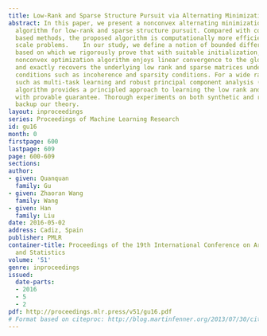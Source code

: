 ```yaml
---
title: Low-Rank and Sparse Structure Pursuit via Alternating Minimization
abstract: In this paper, we present a nonconvex alternating minimization optimization
  algorithm for low-rank and sparse structure pursuit. Compared with convex relaxation
  based methods, the proposed algorithm is computationally more efficient for large
  scale problems.    In our study, we define a notion of bounded difference of gradients,
  based on which we rigorously prove that with suitable initialization, the proposed
  nonconvex optimization algorithm enjoys linear convergence to the global optima
  and exactly recovers the underlying low rank and sparse matrices under standard
  conditions such as incoherence and sparsity conditions. For a wide range of statistical   models
  such as multi-task learning and robust principal component analysis (RPCA), our
  algorithm provides a principled approach to learning the low rank and sparse structures
  with provable guarantee. Thorough experiments on both synthetic and real datasets
  backup our theory.
layout: inproceedings
series: Proceedings of Machine Learning Research
id: gu16
month: 0
firstpage: 600
lastpage: 609
page: 600-609
sections: 
author:
- given: Quanquan
  family: Gu
- given: Zhaoran Wang
  family: Wang
- given: Han
  family: Liu
date: 2016-05-02
address: Cadiz, Spain
publisher: PMLR
container-title: Proceedings of the 19th International Conference on Artificial Intelligence
  and Statistics
volume: '51'
genre: inproceedings
issued:
  date-parts:
  - 2016
  - 5
  - 2
pdf: http://proceedings.mlr.press/v51/gu16.pdf
# Format based on citeproc: http://blog.martinfenner.org/2013/07/30/citeproc-yaml-for-bibliographies/
---
```

